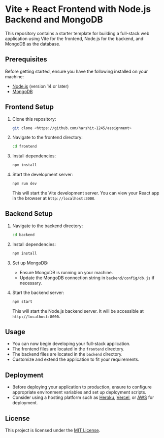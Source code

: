 # Vite + React Frontend with Node.js Backend and MongoDB

This repository contains a starter template for building a full-stack web application using Vite for the frontend, Node.js for the backend, and MongoDB as the database.

## Prerequisites

Before getting started, ensure you have the following installed on your machine:

- [Node.js](https://nodejs.org/) (version 14 or later)
- [MongoDB](https://www.mongodb.com/)

## Frontend Setup

1. Clone this repository:

   ```bash
   git clone <https://github.com/harshit-1245/assignment>
   ```

2. Navigate to the frontend directory:

   ```bash
   cd frontend
   ```

3. Install dependencies:

   ```bash
   npm install
   ```

4. Start the development server:

   ```bash
   npm run dev
   ```

   This will start the Vite development server. You can view your React app in the browser at `http://localhost:3000`.

## Backend Setup

1. Navigate to the backend directory:

   ```bash
   cd backend
   ```

2. Install dependencies:

   ```bash
   npm install
   ```

3. Set up MongoDB:

   - Ensure MongoDB is running on your machine.
   - Update the MongoDB connection string in `backend/config/db.js` if necessary.

4. Start the backend server:

   ```bash
   npm start
   ```

   This will start the Node.js backend server. It will be accessible at `http://localhost:8000`.

## Usage

- You can now begin developing your full-stack application.
- The frontend files are located in the `frontend` directory.
- The backend files are located in the `backend` directory.
- Customize and extend the application to fit your requirements.

## Deployment

- Before deploying your application to production, ensure to configure appropriate environment variables and set up deployment scripts.
- Consider using a hosting platform such as [Heroku](https://www.heroku.com/), [Vercel](https://vercel.com/), or [AWS](https://aws.amazon.com/) for deployment.

## License

This project is licensed under the [MIT License](LICENSE).
